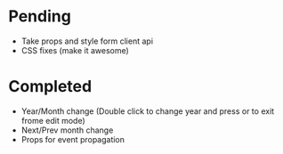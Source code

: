 Pending
==============
* Take props and style form client api
* CSS fixes (make it awesome)


Completed
=============
* Year/Month change (Double click to change year and press <enter> or <esc> to exit frome edit mode)
* Next/Prev month change
* Props for event propagation
